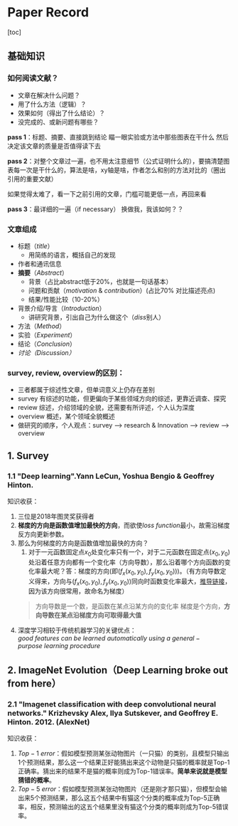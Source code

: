 # Paper Record

[toc]

## 基础知识

### 如何阅读文献？

- 文章在解决什么问题？
- 用了什么方法（逻辑）？
- 效果如何（得出了什么结论）？
- 没完成的、或新问题有哪些？

**pass 1**：标题、摘要、直接跳到结论
瞄一眼实验或方法中那些图表在干什么
然后决定该文章的质量是否值得读下去

**pass 2**：对整个文章过一遍，也不用太注意细节（公式证明什么的），要搞清楚图表每一次是干什么的，算法是啥，xy轴是啥，作者怎么和别的方法对比的（圈出引用的重要文献）

如果觉得太难了，看一下之前引用的文章，门槛可能更低一点，再回来看

**pass 3**：最详细的一遍（if necessary） 换做我，我该如何？？

### 文章组成

- 标题（$title$）
  - 用简练的语言，概括自己的发现
- 作者和通讯信息
- **摘要**（$Abstract$）
  - 背景（占比abstract低于20%，也就是一句话基本）
  - 问题和贡献（$motivation\ \&\ contribution$）(占比70% 对比描述亮点)
  - 结果/性能比较（10-20%）
- 背景介绍/导言（$Introduction$）
  - 讲研究背景，引出自己为什么做这个（$diss$别人）
- 方法（$Method$）
- 实验（$Experiment$）
- 结论（$Conclusion$）
- *讨论（$Discussion$）*

### survey, review, overview的区别：

- 三者都属于综述性文章，但单词意义上仍存在差别
- survey 有综述的功能，但更偏向于某些领域方向的综述，更靠近调查、探究
- review 综述，介绍领域的全貌，还需要有所评述，个人认为深度
- overview 概述，某个领域全貌概述
- 做研究的顺序，个人观点：survey —> research & Innovation —> review —> overview

## 1. Survey

### 1.1 "Deep learning".Yann LeCun, Yoshua Bengio & Geoffrey Hinton.

知识收获：

1. 三位是2018年图灵奖获得者
2. **梯度的方向是函数值增加最快的方向**，而欲使$loss\ function$最小，故需沿梯度反方向更新参数。
3. 那么为何梯度的方向是函数值增加最快的方向？
   1. 对于一元函数固定点$x_0$处变化率只有一个，对于二元函数在固定点$(x_0, y_0)$处沿着任意方向都有一个变化率（方向导数），那么沿着哪个方向函数的变化率最大呢？答：梯度的方向(即$(f_x(x_0,y_0), f_y(x_0,y_0))$)。（有方向导数定义得来，方向与$(f_x(x_0,y_0), f_y(x_0,y_0))$同向时函数变化率最大，[推导链接](https://zhuanlan.zhihu.com/p/38525412)，因为该方向很常用，故命名为梯度）
   > 方向导数是一个数，是函数在某点沿某方向的变化率
   > 梯度是个方向，**方向导数在某点沿梯度方向可取得最大值**
4. 深度学习相较于传统机器学习的关键优点：$good\ features\ can\ be\ learned\ automatically\ using\ a\ general-purpose\ learning\ procedure$

## 2. ImageNet Evolution（Deep Learning broke out from here）

### 2.1 "Imagenet classification with deep convolutional neural networks." Krizhevsky Alex, Ilya Sutskever, and Geoffrey E. Hinton. 2012. (AlexNet)

知识收获：

1. $Top-1\ error$：假如模型预测某张动物图片（一只猫）的类别，且模型只输出1个预测结果，那么这一个结果正好能猜出来这个动物是只猫的概率就是Top-1正确率。猜出来的结果不是猫的概率则成为Top-1错误率。**简单来说就是模型猜错的概率**。
2. $Top-5\ error$：假如模型预测某张动物图片（还是刚才那只猫），但模型会输出来5个预测结果，那么这五个结果中有猫这个分类的概率成为Top-5正确率，相反，预测输出的这五个结果里没有猫这个分类的概率则成为Top-5错误率。